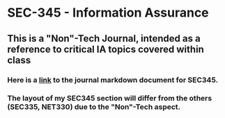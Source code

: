 # SEC-345 - Information Assurance

## This is a "Non"-Tech Journal, intended as a reference to critical IA topics covered within class

### Here is a [link](https://github.com/zachary-moote-champlain/tech-journal/blob/main/docs/SEC345/journal.md) to the journal markdown document for SEC345.

### The layout of my SEC345 section will differ from the others (SEC335, NET330) due to the "Non"-Tech aspect.
